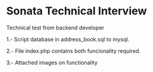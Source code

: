 # Sonata Technical Interview
Technical test from backend developer

1.- Script database in address_book.sql to mysql.

2.- File index.php contains both funcionality required.

3.- Attached images on functionality 
